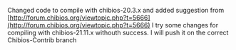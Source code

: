 
Changed code to compile with chibios-20.3.x and added suggestion from [http://forum.chibios.org/viewtopic.php?t=5666](http://forum.chibios.org/viewtopic.php?t=5666)
I try some changes for compiling with chibios-21.11.x withouth success.
I will push it on the correct Chibios-Contrib branch
